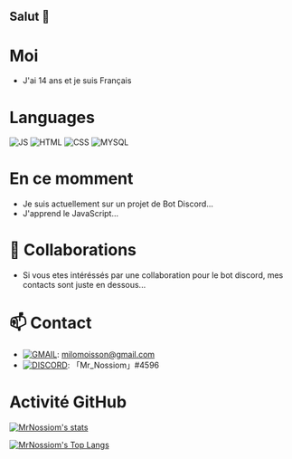## Salut 👋

# Moi
- J'ai 14 ans et je suis Français

# Languages
![JS](https://img.shields.io/badge/-JavaScript-F7DF1E?style=for-the-badge&logo=javascript&logoColor=white)
![HTML](https://img.shields.io/badge/-HTML-E34F26?style=for-the-badge&logo=html5&logoColor=white)
![CSS](https://img.shields.io/badge/-CSS-1572B6?style=for-the-badge&logo=css3&logoColor=white)
![MYSQL](https://img.shields.io/badge/-MySQL-4479A1?style=for-the-badge&logo=mysql&logoColor=white)

# En ce momment
- Je suis actuellement sur un projet de Bot Discord...
- J'apprend le JavaScript...

# 👯 Collaborations
- Si vous etes intéréssés par une collaboration pour le bot discord, mes contacts sont juste en dessous...

# 📫 Contact
- [![GMAIL](https://img.shields.io/badge/-Mail-D14836?style=flat&logo=gmail&logoColor=white)](mailto:milomoisson@gmail.com): milomoisson@gmail.com
- [![DISCORD](https://img.shields.io/badge/-Discord-7289DA?style=flat&logo=discord&logoColor=white)](https://discord.com): 「Mr_Nossiom」#4596

# Activité GitHub
[![MrNossiom's stats](https://github-readme-stats.vercel.app/api?username=MrNossiom&count_private=true)](https://github.com/MrNossiom)

[![MrNossiom's Top Langs](https://github-readme-stats.vercel.app/api/top-langs/?username=MrNossiom&layout=compact)](https://github.com/MrNossiom)
